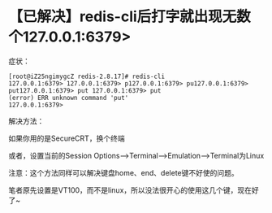 # 【已解决】redis-cli后打字就出现无数个127.0.0.1:6379>

症状：
```
[root@iZ25ngimygcZ redis-2.8.17]# redis-cli
127.0.0.1:6379> 127.0.0.1:6379> p127.0.0.1:6379> pu127.0.0.1:6379> put127.0.0.1:6379> put 127.0.0.1:6379> put
(error) ERR unknown command 'put'
127.0.0.1:6379>
```

解决方法：

如果你用的是SecureCRT，换个终端

或者，设置当前的Session Options-->Terminal-->Emulation-->Terminal为Linux

注意：这个方法同样可以解决键盘home、end、delete键不好使的问题。

笔者原先设置是VT100，而不是linux，所以没法很开心的使用这几个键，现在好了~

